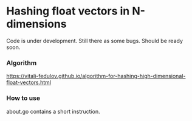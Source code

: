 # Hashing float vectors in N-dimensions

Code is under development. Still there as some bugs. Should be ready soon.

### Algorithm

https://vitali-fedulov.github.io/algorithm-for-hashing-high-dimensional-float-vectors.html

### How to use

about.go contains a short instruction.
